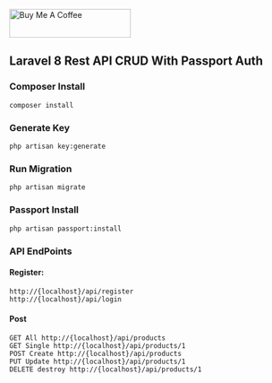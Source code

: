 <a href="https://www.buymeacoffee.com/jsafe00" target="_blank"><img src="https://cdn.buymeacoffee.com/buttons/default-black.png" alt="Buy Me A Coffee" style="height: 51px !important;width: 217px !important;" ></a>

## Laravel 8 Rest API CRUD With Passport Auth

### Composer Install
```
composer install
```

### Generate Key
```
php artisan key:generate
```

### Run Migration
```
php artisan migrate
```

### Passport Install
```
php artisan passport:install
```

### API EndPoints

#### Register:
```
http://{localhost}/api/register
http://{localhost}/api/login
```
#### Post
```
GET All http://{localhost}/api/products
GET Single http://{localhost}/api/products/1
POST Create http://{localhost}/api/products
PUT Update http://{localhost}/api/products/1
DELETE destroy http://{localhost}/api/products/1
```
